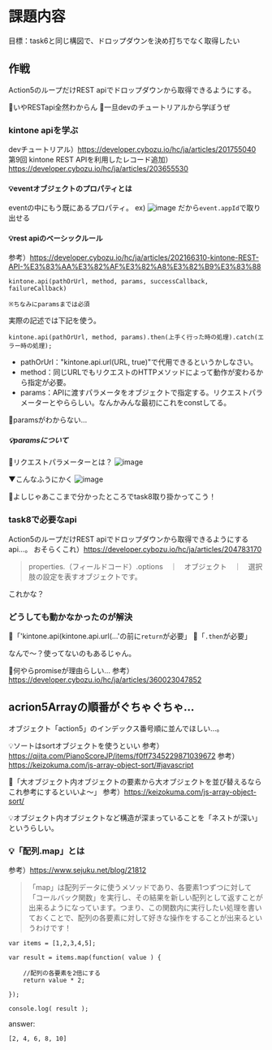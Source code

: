 # 課題内容
目標：task6と同じ構図で、ドロップダウンを決め打ちでなく取得したい

## 作戦
Action5のループだけREST apiでドロップダウンから取得できるようにする。

💭いやRESTapi全然わからん
💬一旦devのチュートリアルから学ぼうぜ

### kintone apiを学ぶ
devチュートリアル）https://developer.cybozu.io/hc/ja/articles/201755040
  第9回 kintone REST APIを利用したレコード追加）https://developer.cybozu.io/hc/ja/articles/203655530

#### 💡eventオブジェクトのプロパティとは
eventの中にもう既にあるプロパティ。
ex) ![image](https://user-images.githubusercontent.com/107820348/177444547-0b1b3445-ecc5-4584-83a7-4b5f7dc0760b.png)
だから`event.appId`で取り出せる

#### 💡rest apiのベーシックルール
参考）https://developer.cybozu.io/hc/ja/articles/202166310-kintone-REST-API-%E3%83%AA%E3%82%AF%E3%82%A8%E3%82%B9%E3%83%88
```
kintone.api(pathOrUrl, method, params, successCallback, failureCallback)

※ちなみにparamsまでは必須
```
実際の記述では下記を使う。
```
kintone.api(pathOrUrl, method, params).then(上手く行った時の処理).catch(エラー時の処理);
```

- pathOrUrl："kintone.api.url(URL, true)"で代用できるというかしなさい。
- method：同じURLでもリクエストのHTTPメソッドによって動作が変わるから指定が必要。
- params：APIに渡すパラメータをオブジェクトで指定する。リクエストパラメーターとやららしい。なんかみんな最初にこれをconstしてる。

💭paramsがわからない…

##### 💡paramsについて
💭リクエストパラメーターとは？
![image](https://user-images.githubusercontent.com/107820348/177450187-fda797de-1284-4fcc-bed5-cf30accba1b1.png)

▼こんなふうにかく
![image](https://user-images.githubusercontent.com/107820348/177453958-b4d2e24a-d50f-4038-aac8-9e8e51f5d0a6.png)

💬よしじゃあここまで分かったところでtask8取り掛かってこう！

### task8で必要なapi
Action5のループだけREST apiでドロップダウンから取得できるようにするapi…。
おそらくこれ）https://developer.cybozu.io/hc/ja/articles/204783170

> properties.（フィールドコード）.options　｜　オブジェクト　｜　選択肢の設定を表すオブジェクトです。

これかな？

### どうしても動かなかったのが解決
💬「'kintone.api(kintone.api.url(...'の前に`return`が必要」
💬「`.then`が必要」

なんで〜？使ってないのもあるじゃん。

💭何やらpromiseが理由らしい…
参考）https://developer.cybozu.io/hc/ja/articles/360023047852

## acrion5Arrayの順番がぐちゃぐちゃ…
オブジェクト「action5」のインデックス番号順に並んでほしい…。

💡ソートはsortオブジェクトを使うといい
参考）https://qiita.com/PianoScoreJP/items/f0ff7345229871039672
参考）https://keizokuma.com/js-array-object-sort/#javascript

💬「大オブジェクト内オブジェクトの要素から大オブジェクトを並び替えるならこれ参考にするといいよ〜」
参考）https://keizokuma.com/js-array-object-sort/

💡オブジェクト内オブジェクトなど構造が深まっていることを「ネストが深い」というらしい。

### 💡「配列.map」とは
参考）https://www.sejuku.net/blog/21812
> 「map」は配列データに使うメソッドであり、各要素1つずつに対して「コールバック関数」を実行し、その結果を新しい配列として返すことが出来るようになっています。つまり、この関数内に実行したい処理を書いておくことで、配列の各要素に対して好きな操作をすることが出来るというわけです！
```
var items = [1,2,3,4,5];

var result = items.map(function( value ) {

    //配列の各要素を2倍にする
    return value * 2;

});

console.log( result );
```
answer:
```
[2, 4, 6, 8, 10]
```
